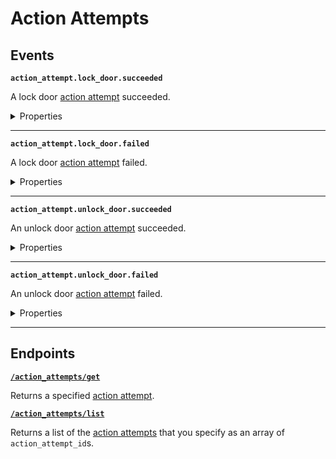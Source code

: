 # Action Attempts


## Events

**`action_attempt.lock_door.succeeded`**

A lock door [action attempt](../../core-concepts/action-attempts.md) succeeded.

<details>

<summary>Properties</summary>

<strong><code>action_attempt_id</code></strong> <i>UUID</i>

  ID of the affected action attempt.

<strong><code>action_type</code></strong> <i>String</i>

  Type of the action.

<strong><code>created_at</code></strong> <i>Datetime</i>

  Date and time at which the event was created.

<strong><code>event_id</code></strong> <i>UUID</i>

  ID of the event.

<strong><code>event_type</code></strong> <i>Enum</i>

  Value: `action_attempt.lock_door.succeeded`

<strong><code>occurred_at</code></strong> <i>Datetime</i>

  Date and time at which the event occurred.

<strong><code>status</code></strong> <i>String</i>

  Status of the action.

<strong><code>workspace_id</code></strong> <i>UUID</i>

  ID of the [workspace](../../core-concepts/workspaces/README.md) associated with the event.
</details>

---

**`action_attempt.lock_door.failed`**

A lock door [action attempt](../../core-concepts/action-attempts.md) failed.

<details>

<summary>Properties</summary>

<strong><code>action_attempt_id</code></strong> <i>UUID</i>

  ID of the affected action attempt.

<strong><code>action_type</code></strong> <i>String</i>

  Type of the action.

<strong><code>created_at</code></strong> <i>Datetime</i>

  Date and time at which the event was created.

<strong><code>event_id</code></strong> <i>UUID</i>

  ID of the event.

<strong><code>event_type</code></strong> <i>Enum</i>

  Value: `action_attempt.lock_door.failed`

<strong><code>occurred_at</code></strong> <i>Datetime</i>

  Date and time at which the event occurred.

<strong><code>status</code></strong> <i>String</i>

  Status of the action.

<strong><code>workspace_id</code></strong> <i>UUID</i>

  ID of the [workspace](../../core-concepts/workspaces/README.md) associated with the event.
</details>

---

**`action_attempt.unlock_door.succeeded`**

An unlock door [action attempt](../../core-concepts/action-attempts.md) succeeded.

<details>

<summary>Properties</summary>

<strong><code>action_attempt_id</code></strong> <i>UUID</i>

  ID of the affected action attempt.

<strong><code>action_type</code></strong> <i>String</i>

  Type of the action.

<strong><code>created_at</code></strong> <i>Datetime</i>

  Date and time at which the event was created.

<strong><code>event_id</code></strong> <i>UUID</i>

  ID of the event.

<strong><code>event_type</code></strong> <i>Enum</i>

  Value: `action_attempt.unlock_door.succeeded`

<strong><code>occurred_at</code></strong> <i>Datetime</i>

  Date and time at which the event occurred.

<strong><code>status</code></strong> <i>String</i>

  Status of the action.

<strong><code>workspace_id</code></strong> <i>UUID</i>

  ID of the [workspace](../../core-concepts/workspaces/README.md) associated with the event.
</details>

---

**`action_attempt.unlock_door.failed`**

An unlock door [action attempt](../../core-concepts/action-attempts.md) failed.

<details>

<summary>Properties</summary>

<strong><code>action_attempt_id</code></strong> <i>UUID</i>

  ID of the affected action attempt.

<strong><code>action_type</code></strong> <i>String</i>

  Type of the action.

<strong><code>created_at</code></strong> <i>Datetime</i>

  Date and time at which the event was created.

<strong><code>event_id</code></strong> <i>UUID</i>

  ID of the event.

<strong><code>event_type</code></strong> <i>Enum</i>

  Value: `action_attempt.unlock_door.failed`

<strong><code>occurred_at</code></strong> <i>Datetime</i>

  Date and time at which the event occurred.

<strong><code>status</code></strong> <i>String</i>

  Status of the action.

<strong><code>workspace_id</code></strong> <i>UUID</i>

  ID of the [workspace](../../core-concepts/workspaces/README.md) associated with the event.
</details>

---

## Endpoints


[**`/action_attempts/get`**](./get.md)

Returns a specified [action attempt](../../core-concepts/action-attempts.md).


[**`/action_attempts/list`**](./list.md)

Returns a list of the [action attempts](../../core-concepts/action-attempts.md) that you specify as an array of `action_attempt_id`s.


